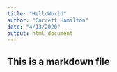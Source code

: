 ```yaml
---
title: "HelloWorld"
author: "Garrett Hamilton"
date: "4/13/2020"
output: html_document
---
```


## This is a markdown file